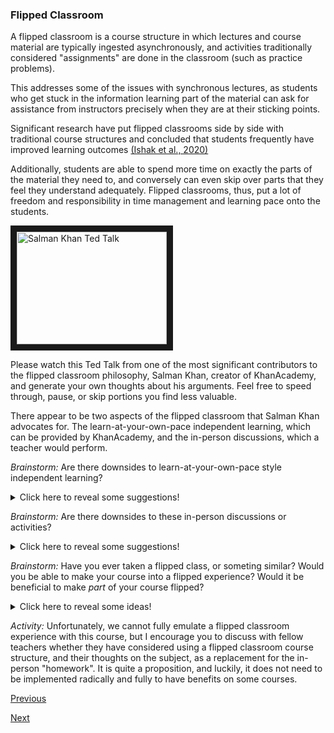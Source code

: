 ### Flipped Classroom

A flipped classroom is a course structure in which lectures and course material are typically ingested asynchronously, and activities traditionally considered "assignments" are done in the classroom (such as practice problems). 

This addresses some of the issues with synchronous lectures, as students who get stuck in the information learning part of the material can ask for assistance from instructors precisely when they are at their sticking points.

Significant research have put flipped classrooms side by side with traditional course structures and concluded that students frequently have improved learning outcomes [(Ishak et al., 2020)](https://www.ijopr.com/article/the-role-of-pre-class-asynchronous-online-video-lectures-in-flipped-class-instruction-identifying-6443)

Additionally, students are able to spend more time on exactly the parts of the material they need to, and conversely can even skip over parts that they feel they understand adequately. Flipped classrooms, thus, put a lot of freedom and responsibility in time management and learning pace onto the students.

<a href="http://www.youtube.com/watch?feature=player_embedded&v=nTFEUsudhfs
" target="_blank"><img src="http://img.youtube.com/vi/nTFEUsudhfs/0.jpg" 
alt="Salman Khan Ted Talk" width="240" height="180" border="10" /></a>

Please watch this Ted Talk from one of the most significant contributors to the flipped classroom philosophy, Salman Khan, creator of KhanAcademy, and generate your own thoughts about his arguments. Feel free to speed through, pause, or skip portions you find less valuable.

There appear to be two aspects of the flipped classroom that Salman Khan advocates for. The learn-at-your-own-pace independent learning, which can be provided by KhanAcademy, and the in-person discussions, which a teacher would perform. 

*Brainstorm:* Are there downsides to learn-at-your-own-pace style independent learning?

<details><summary>Click here to reveal some suggestions!</summary>
<p>
It is difficult to implement these types of programs for different kinds of material. Effective tools have been created for many STEM fields and language learning (such as Duolingo), but it may be challenging for instructors in arts departments, or more research intensive courses to implement this type of application. In addition, KhanAcademy has been built up over years, it requires a huge number of resources to create a program like that which will allow for mastery of material at a student's own pace. If one can provide lecture recordings, a student can rewind and watch again, but not experiment as much.
</p>
</details>

*Brainstorm:* Are there downsides to these in-person discussions or activities?

<details><summary>Click here to reveal some suggestions!</summary>
<p>
The flipped classroom may not solve the issue of students wasting time in class. If a student finishes their assignments with little trouble, or early, is there any additional benefit for them to being in person? One consideration would be to allow students who have finished to help others, but this can be excessively difficult in an online setting, and potentially not as scalable.</p>
</details>


*Brainstorm:* Have you ever taken a flipped class, or someting similar? Would you be able to make your course into a flipped experience? Would it be beneficial to make *part* of your course flipped?

<details><summary>Click here to reveal some ideas!</summary>
<p>
Many seminar based courses are essentially flipped, with students conducting readings or research on their own, and discussing in person. Many lessons within traditional courses can involve "flipped" elements, as we will discuss in the subsequent two lessons. The ability for students to learn at their own pace and discuss sticking points and learnings in person is a part of many classes!</p>
</details>


*Activity:* Unfortunately, we cannot fully emulate a flipped classroom experience with this course, but I encourage you to discuss with fellow teachers whether they have considered using a flipped classroom course structure, and their thoughts on the subject, as a replacement for the in-person "homework". It is quite a proposition, and luckily, it does not need to be implemented radically and fully to have benefits on some courses.

[Previous](synchronous_lectures.md)

[Next](readings.md)